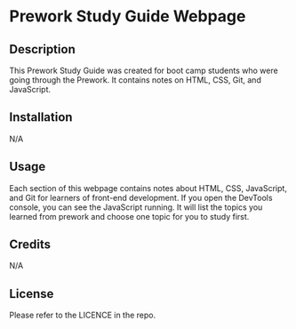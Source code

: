 # Prework Study Guide Webpage

## Description

This Prework Study Guide was created for boot camp students who were going through the Prework. It contains notes on HTML, CSS, Git, and JavaScript.


## Installation

N/A

## Usage

Each section of this webpage contains notes about HTML, CSS, JavaScript, and Git for learners of front-end development. If you open the DevTools console, you can see the JavaScript running. It will list the topics you learned from prework and choose one topic for you to study first. 

## Credits

N/A

## License

Please refer to the LICENCE in the repo.

